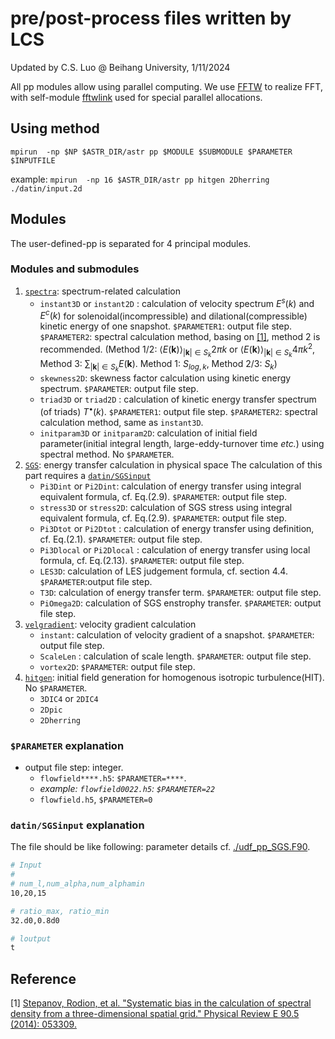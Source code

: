 # pre/post-process files  written by LCS
Updated by C.S. Luo @ Beihang University, 1/11/2024

All pp modules allow using parallel computing. We use [FFTW](www.fftw.org/) to realize FFT, with self-module [fftwlink](../src/fftwlink.F90) used for special parallel allocations.

## Using method
`mpirun  -np $NP $ASTR_DIR/astr pp $MODULE $SUBMODULE $PARAMETER $INPUTFILE`

example: `mpirun  -np 16 $ASTR_DIR/astr pp hitgen 2Dherring ./datin/input.2d`

## Modules
The user-defined-pp is separated for 4 principal modules.
### Modules and submodules
1. [`spectra`](./udf_pp_spectra.F90): spectrum-related calculation
    - `instant3D` or `instant2D` : calculation of velocity spectrum $E^s(k)$ and $E^c(k)$ for solenoidal(incompressible) and dilational(compressible) kinetic energy of one snapshot. `$PARAMETER1`: output file step. `$PARAMETER2`: spectral calculation method, basing on [[1]](#ref1), method 2 is recommended. (Method 1/2: $\langle E(\boldsymbol{k}) \rangle_{|\boldsymbol{k}| \in S_k} 2 \pi k$ or $\langle E(\boldsymbol{k}) \rangle_{|\boldsymbol{k}| \in S_k} 4 \pi k^2$,  Method 3: $\sum_{|\boldsymbol{k}| \in S_k} E(\boldsymbol{k})$. Method 1: $S_{log,k}$, Method 2/3: $S_{k}$)
    - `skewness2D`: skewness factor calculation using kinetic energy spectrum. `$PARAMETER`: output file step. 
    - `triad3D` or `triad2D` : calculation of kinetic energy transfer spectrum (of triads) $T^{\bullet}(k)$. `$PARAMETER1`: output file step. `$PARAMETER2`: spectral calculation method, same as `instant3D`.
    - `initparam3D` or `initparam2D`: calculation of initial field parameter(initial integral length, large-eddy-turnover time *etc.*) using spectral method. No `$PARAMETER`. 
2. [`SGS`](./udf_pp_SGS.F90): energy transfer calculation in physical space
    The calculation of this part requires a [`datin/SGSinput`](#datinsgsinput-explanation)
    - `Pi3Dint` or `Pi2Dint`: calculation of energy transfer using integral equivalent formula, cf. Eq.(2.9). `$PARAMETER`: output file step.  
    - `stress3D` or `stress2D`: calculation of SGS stress using integral equivalent formula, cf. Eq.(2.9). `$PARAMETER`: output file step. 
    - `Pi3Dtot` or `Pi2Dtot` : calculation of energy transfer using definition, cf. Eq.(2.1). `$PARAMETER`: output file step. 
    - `Pi3Dlocal` or `Pi2Dlocal` : calculation of energy transfer using local formula, cf. Eq.(2.13). `$PARAMETER`: output file step. 
    -  `LES3D`: calculation of LES judgement formula, cf. section 4.4. `$PARAMETER`:output file step. 
    - `T3D`: calculation of energy transfer term. `$PARAMETER`: output file step.  
    - `PiOmega2D`: calculation of SGS enstrophy transfer. `$PARAMETER`: output file step. 
3. [`velgradient`](./udf_pp_velgrad.F90): velocity gradient calculation
    - `instant`: calculation of velocity gradient of a snapshot. `$PARAMETER`: output file step.  
    - `ScaleLen` : calculation of scale length. `$PARAMETER`: output file step.
    - `vortex2D`: `$PARAMETER`: output file step.
4. [`hitgen`](./udf_pp_hitgen.F90): initial field generation for homogenous isotropic turbulence(HIT). No `$PARAMETER`. 
    - `3DIC4` or `2DIC4`
    - `2Dpic`
    - `2Dherring`

### `$PARAMETER` explanation
- output file step: integer. 
    - `flowfield****.h5`: `$PARAMETER=****`. 
    - *example: `flowfield0022.h5`: `$PARAMETER=22`*
    - `flowfield.h5`, `$PARAMETER=0`

### `datin/SGSinput` explanation
The file should be like following: parameter details cf. [./udf_pp_SGS.F90](./udf_pp_SGS.F90).

```Bash
# Input
#
# num_l,num_alpha,num_alphamin
10,20,15

# ratio_max, ratio_min
32.d0,0.8d0

# loutput
t
```

## Reference
[1] <span id="ref1">[Stepanov, Rodion, et al. "Systematic bias in the calculation of spectral density from a three-dimensional spatial grid." Physical Review E 90.5 (2014): 053309.](https://doi.org/10.1103/PhysRevE.90.053309)</span>